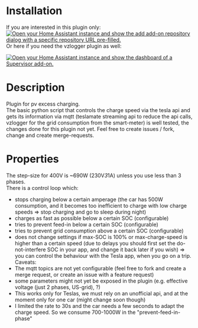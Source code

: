 # Installation
If you are interested in this plugin only:  
<a href="https://my.home-assistant.io/redirect/supervisor_add_addon_repository/?repository_url=https%3A%2F%2Fgithub.com%2FKastB%2Faddon-tesla-pv-charging" target="_blank"><img src="https://my.home-assistant.io/badges/supervisor_add_addon_repository.svg" alt="Open your Home Assistant instance and show the add add-on repository dialog with a specific repository URL pre-filled."></a>
Or here if you need the vzlogger plugin as well: 


<a href="https://my.home-assistant.io/redirect/supervisor_addon/?addon=958e2f13_teslapvcharging" target="_blank"><img src="https://my.home-assistant.io/badges/supervisor_addon.svg" alt="Open your Home Assistant instance and show the dashboard of a Supervisor add-on."></a>

# Description
Plugin for pv excess charging.  
The basic python script that controls the charge speed via the tesla api and gets its information via mqtt (teslamate streaming api to reduce the api calls, vzlogger for the grid consumption from the smart-meter) is well tested, the changes done for this plugin not yet.
Feel free to create issues / fork, change and create merge-requests.

# Properties
The step-size for 400V is ~690W (230V*3*1A) unless you use less than 3 phases.  
There is a control loop which:  
- stops charging below a certain amperage (the car has 500W consumption, and it becomes too inefficient to charge with low charge speeds => stop charging and go to sleep during night)
- charges as fast as possible below a certain SOC (configurable)
- tries to prevent feed-in below a certain SOC (configurable)
- tries to prevent grid consumption above a certain SOC (configurable)
- does not change settings if max-SOC is 100% or max-charge-speed is higher than a certain speed (due to delays you should first set the do-not-interfere SOC in your app, and change it back later if you wish) => you can control the behaviour with the Tesla app, when you go on a trip.
Caveats:
- The mqtt topics are not yet configurable (feel free to fork and create a merge request, or create an issue with a feature request)
- some parameters might not yet be exposed in the plugin (e.g. effective voltage (just 2 phases, US-grid), ?)
- This works only for Teslas, we must rely on an unofficial api, and at the moment only for one car (might change soon though)
- I limited the rate to 30s and the car needs a few seconds to adapt the charge speed. So we consume 700-1000W in the "prevent-feed-in-phase"
